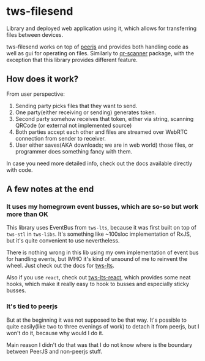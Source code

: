 # tws-filesend

Library and deployed web application using it, which allows for transferring files between devices. 

tws-filesend works on top of [peerjs](https://www.npmjs.com/package/peerjs) and provides both handling code as well as gui for operating on files. Similarly to [qr-scanner](https://www.npmjs.com/package/qr-scanner) package, with the exception that this library provides different feature.

## How does it work?

From user perspective:
1. Sending party picks files that they want to send.
1. One party(either receiving or sending) generates token.
1. Second party somehow receives that token, either via string, scanning QRCode (or external not implemented source)
1. Both parties accept each other and files are streamed over WebRTC connection from sender to receiver.
1. User either saves(AKA downloads; we are in web world) those files, or programmer does something fancy with them.

In case you need more detailed info, check out the docs available directly with code.

## A few notes at the end

### It uses my homegrown event busses, which are so-so but work more than OK
This library uses EventBus from `tws-lts`, because it was first built on top of `tws-stl` in `tws-libs`. It's something like ~100sloc implementation of RxJS, but it's quite convenient to use nevertheless. 

There is nothing wrong in this lib using my own implementation of event bus for handling events, but IMHO it's kind of unsound of me to reinvent the wheel. Just check out the docs for [tws-lts](https://github.com/teawithsand/tws-lts).

Also if you use `react`, check out [tws-lts-react](https://github.com/teawithsand/tws-lts-react), which provides some neat hooks, which make it really easy to hook to busses and especially sticky busses. <!-- TODO: link here to tws-lts-react -->

### It's tied to peerjs

But at the beginning it was not supposed to be that way. It's possible to quite easily(like two to three evenings of work) to detach it from peerjs, but I won't do it, because why would I do it.

Main reason I didn't do that was that I do not know where is the boundary between PeerJS and non-peerjs stuff.